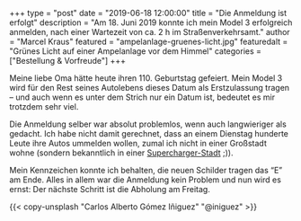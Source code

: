 +++
type = "post"
date = "2019-06-18 12:00:00"
title = "Die Anmeldung ist erfolgt"
description = "Am 18. Juni 2019 konnte ich mein Model 3 erfolgreich anmelden, nach einer Wartezeit von ca. 2 h im Straßenverkehrsamt."
author = "Marcel Kraus"
featured = "ampelanlage-gruenes-licht.jpg"
featuredalt = "Grünes Licht auf einer Ampelanlage vor dem Himmel"
categories = ["Bestellung & Vorfreude"]
+++

Meine liebe Oma hätte heute ihren 110. Geburtstag gefeiert. Mein Model 3 wird für den Rest seines Autolebens dieses Datum als Erstzulassung tragen – und auch wenn es unter dem Strich nur ein Datum ist, bedeutet es mir trotzdem sehr viel.

Die Anmeldung selber war absolut problemlos, wenn auch langwieriger als gedacht. Ich habe nicht damit gerechnet, dass an einem Dienstag hunderte Leute ihre Autos ummelden wollen, zumal ich nicht in einer Großstadt wohne (sondern bekanntlich in einer [Supercharger-Stadt](/ueber-mich/) ;)).

Mein Kennzeichen konnte ich behalten, die neuen Schilder tragen das “E” am Ende. Alles in allem war die Anmeldung kein Problem und nun wird es ernst: Der nächste Schritt ist die Abholung am Freitag.

{{< copy-unsplash "Carlos Alberto Gómez Iñiguez" "@iniguez" >}}
